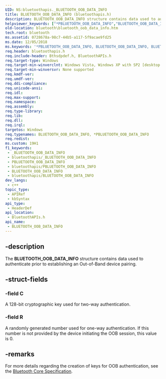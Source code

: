 ```yaml
---
UID: NS:bluetoothapis._BLUETOOTH_OOB_DATA_INFO
title: BLUETOOTH_OOB_DATA_INFO (bluetoothapis.h)
description: BLUETOOTH_OOB_DATA_INFO structure contains data used to authenticate prior to establishing an Out-of-Band device pairing.
helpviewer_keywords: ["*PBLUETOOTH_OOB_DATA_INFO","BLUETOOTH_OOB_DATA_INFO","BLUETOOTH_OOB_DATA_INFO structure [Bluetooth]","PBLUETOOTH_OOB_DATA_INFO","PBLUETOOTH_OOB_DATA_INFO structure pointer [Bluetooth]","bluetooth.bluetooth_oob_data_info","bluetoothapis/BLUETOOTH_OOB_DATA_INFO","bluetoothapis/PBLUETOOTH_OOB_DATA_INFO"]
old-location: bluetooth\bluetooth_oob_data_info.htm
tech.root: bluetooth
ms.assetid: 0728678a-98c7-44b5-a117-5f9acae9fd25
ms.date: 12/05/2018
ms.keywords: '*PBLUETOOTH_OOB_DATA_INFO, BLUETOOTH_OOB_DATA_INFO, BLUETOOTH_OOB_DATA_INFO structure [Bluetooth], PBLUETOOTH_OOB_DATA_INFO, PBLUETOOTH_OOB_DATA_INFO structure pointer [Bluetooth], bluetooth.bluetooth_oob_data_info, bluetoothapis/BLUETOOTH_OOB_DATA_INFO, bluetoothapis/PBLUETOOTH_OOB_DATA_INFO'
req.header: bluetoothapis.h
req.include-header: Bthsdpdef.h, BluetoothAPIs.h
req.target-type: Windows
req.target-min-winverclnt: Windows Vista, Windows XP with SP2 [desktop apps only]
req.target-min-winversvr: None supported
req.kmdf-ver: 
req.umdf-ver: 
req.ddi-compliance: 
req.unicode-ansi: 
req.idl: 
req.max-support: 
req.namespace: 
req.assembly: 
req.type-library: 
req.lib: 
req.dll: 
req.irql: 
targetos: Windows
req.typenames: BLUETOOTH_OOB_DATA_INFO, *PBLUETOOTH_OOB_DATA_INFO
req.redist: 
ms.custom: 19H1
f1_keywords:
 - _BLUETOOTH_OOB_DATA_INFO
 - bluetoothapis/_BLUETOOTH_OOB_DATA_INFO
 - PBLUETOOTH_OOB_DATA_INFO
 - bluetoothapis/PBLUETOOTH_OOB_DATA_INFO
 - BLUETOOTH_OOB_DATA_INFO
 - bluetoothapis/BLUETOOTH_OOB_DATA_INFO
dev_langs:
 - c++
topic_type:
 - APIRef
 - kbSyntax
api_type:
 - HeaderDef
api_location:
 - BluetoothAPIs.h
api_name:
 - BLUETOOTH_OOB_DATA_INFO
---
```


## -description

The <b>BLUETOOTH_OOB_DATA_INFO</b> structure contains data used to authenticate prior to establishing an Out-of-Band device pairing.

## -struct-fields

### -field C

A 128-bit cryptographic key used for two-way authentication.

### -field R

A randomly generated number used for one-way authentication. If this number is not provided by the device initiating the OOB session, this value is 0.

## -remarks

For more details regarding the creation of keys for OOB authentication, see the [Bluetooth Core Specification](https://www.bluetooth.com/specifications/specs/core-specification-5-3/).
